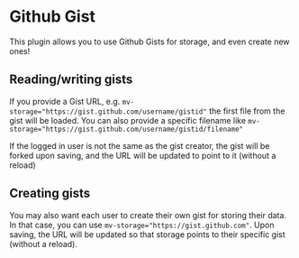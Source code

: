 # Github Gist

This plugin allows you to use Github Gists for storage, and even create new ones!

## Reading/writing gists

If you provide a Gist URL, e.g. `mv-storage="https://gist.github.com/username/gistid"` the first file from the gist will be loaded.
You can also provide a specific filename like `mv-storage="https://gist.github.com/username/gistid/filename"`

If the logged in user is not the same as the gist creator, the gist will be forked upon saving, and the URL will be updated to point to it (without a reload)

## Creating gists

You may also want each user to create their own gist for storing their data.
In that case, you can use `mv-storage="https://gist.github.com"`.
Upon saving, the URL will be updated so that storage points to their specific gist (without a reload).

